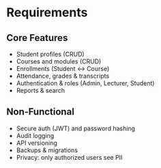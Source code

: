 
# Requirements

## Core Features
- Student profiles (CRUD)
- Courses and modules (CRUD)
- Enrollments (Student ↔ Course)
- Attendance, grades & transcripts
- Authentication & roles (Admin, Lecturer, Student)
- Reports & search

## Non‑Functional
- Secure auth (JWT) and password hashing
- Audit logging
- API versioning
- Backups & migrations
- Privacy: only authorized users see PII
